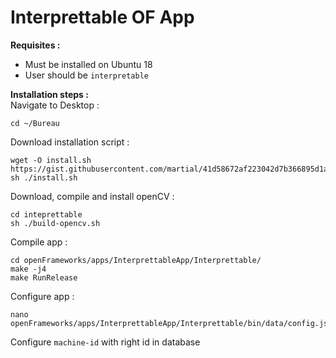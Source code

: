 # Interprettable OF App

**Requisites :** 

 - Must be installed on Ubuntu 18
 - User should be `interpretable`

  

**Installation steps :**    
Navigate to Desktop :   

    cd ~/Bureau

Download installation script : 

    wget -O install.sh https://gist.githubusercontent.com/martial/41d58672af223042d7b366895d1ac3e5/raw/2a2a940f41c5887de0ee3b9079f45039cf9ccf14/interpretable.sh
    sh ./install.sh

Download, compile and install openCV :

    cd inteprettable
    sh ./build-opencv.sh

Compile app : 

    cd openFrameworks/apps/InterprettableApp/Interprettable/
    make -j4
    make RunRelease

Configure app :

    nano  openFrameworks/apps/InterprettableApp/Interprettable/bin/data/config.json
Configure `machine-id` with right id in database
